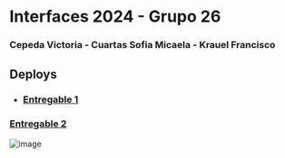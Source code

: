 # Interfaces 2024 - Grupo 26
### Cepeda Victoria - Cuartas Sofia Micaela - Krauel Francisco

## Deploys

* ### [Entregable 1](https://victoriacepedamarquinez.github.io/Inferfaces_Grupo_26/Entregable%201/index.html)

### [Entregable 2](https://victoriacepedamarquinez.github.io/Inferfaces_Grupo_26/Entregable2/index.html)
![image](https://github.com/user-attachments/assets/7f12e8ed-5a3e-4cda-a4b4-0a25ae1be070)
